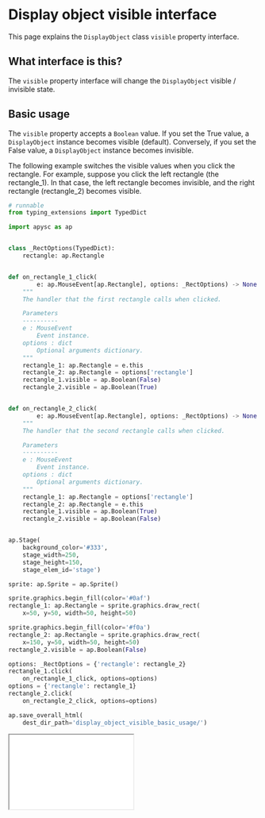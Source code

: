# Display object visible interface

This page explains the `DisplayObject` class `visible` property interface.

## What interface is this?

The `visible` property interface will change the `DisplayObject` visible / invisible state.

## Basic usage

The `visible` property accepts a `Boolean` value. If you set the True value, a `DisplayObject` instance becomes visible (default). Conversely, if you set the False value, a `DisplayObject` instance becomes invisible.

The following example switches the visible values when you click the rectangle. For example, suppose you click the left rectangle (the rectangle_1). In that case, the left rectangle becomes invisible, and the right rectangle (rectangle_2) becomes visible.

```py
# runnable
from typing_extensions import TypedDict

import apysc as ap


class _RectOptions(TypedDict):
    rectangle: ap.Rectangle


def on_rectangle_1_click(
        e: ap.MouseEvent[ap.Rectangle], options: _RectOptions) -> None:
    """
    The handler that the first rectangle calls when clicked.

    Parameters
    ----------
    e : MouseEvent
        Event instance.
    options : dict
        Optional arguments dictionary.
    """
    rectangle_1: ap.Rectangle = e.this
    rectangle_2: ap.Rectangle = options['rectangle']
    rectangle_1.visible = ap.Boolean(False)
    rectangle_2.visible = ap.Boolean(True)


def on_rectangle_2_click(
        e: ap.MouseEvent[ap.Rectangle], options: _RectOptions) -> None:
    """
    The handler that the second rectangle calls when clicked.

    Parameters
    ----------
    e : MouseEvent
        Event instance.
    options : dict
        Optional arguments dictionary.
    """
    rectangle_1: ap.Rectangle = options['rectangle']
    rectangle_2: ap.Rectangle = e.this
    rectangle_1.visible = ap.Boolean(True)
    rectangle_2.visible = ap.Boolean(False)


ap.Stage(
    background_color='#333',
    stage_width=250,
    stage_height=150,
    stage_elem_id='stage')

sprite: ap.Sprite = ap.Sprite()

sprite.graphics.begin_fill(color='#0af')
rectangle_1: ap.Rectangle = sprite.graphics.draw_rect(
    x=50, y=50, width=50, height=50)

sprite.graphics.begin_fill(color='#f0a')
rectangle_2: ap.Rectangle = sprite.graphics.draw_rect(
    x=150, y=50, width=50, height=50)
rectangle_2.visible = ap.Boolean(False)

options: _RectOptions = {'rectangle': rectangle_2}
rectangle_1.click(
    on_rectangle_1_click, options=options)
options = {'rectangle': rectangle_1}
rectangle_2.click(
    on_rectangle_2_click, options=options)

ap.save_overall_html(
    dest_dir_path='display_object_visible_basic_usage/')
```

<iframe src="static/display_object_visible_basic_usage/index.html" width="250" height="150"></iframe>